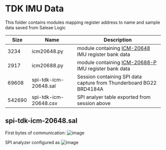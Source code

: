 # TDK IMU Data
This folder contains modules mapping register address to name and sample data saved from Saleae Logic

Size   | Name                    | Description
-------|-------------------------|------------
   3234|icm20648.py              | module containing [ICM-20648](https://invensense.tdk.com/wp-content/uploads/2021/07/DS-000179-ICM-20648-v1.5.pdf#page=40) IMU register bank data
   2917|icm20688.py              | module containing [ICM-20688-P](https://invensense.tdk.com/wp-content/uploads/2020/04/ds-000347_icm-42688-p-datasheet.pdf) IMU register bank data
  69608|spi-tdk-icm-20648.sal    | Session containing SPI data capture from Thunderboard BG22 BRD4184A
 542690|spi-tdk-icm-20648.csv    | SPI analyer table exported from session above
 
## spi-tdk-icm-20648.sal
First bytes of communication:
![image](https://github.com/silabs-MarkOW/Saleae/assets/41750418/a29ae4a4-b495-49b0-8d69-07beacf0ebbb)

SPI analyzer configured as 
![image](https://github.com/silabs-MarkOW/Saleae/assets/41750418/67b287de-820e-4fce-9ba0-7ecb537008e5)

